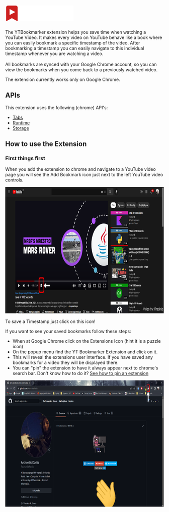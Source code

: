 # <img src='https://github.com/ArchontisKostis/yt-bookmarker-extension/blob/v1.0.0/assets/logoHQ.png' style='height: 50px'>
The YTBookmarker extension helps you save time when watching a YouTube Video. It makes every video on YouTube behave like a book where you can easily bookmark a specific timestamp of the video. After bookmarking a timestamp you can easily navigate to this individual timestamp whenever you are watching a video. <br><br>
All bookmarks are synced with your Google Chrome account, so you can view the bookmarks when you come back to a previously watched video. <br>

The extension currently works only on Google Chrome.

## APIs
This extension uses the following (chrome) API's:
- [Tabs](https://developer.chrome.com/docs/extensions/reference/tabs/)
- [Runtime](https://developer.chrome.com/docs/extensions/reference/runtime/)
- [Storage](https://developer.chrome.com/docs/extensions/reference/storage/)

## How to use the Extension
### First things first
When you add the extension to chrome and navigate to a YouTube video page you will see the Add Bookmark icon just next to the left YouTube video controls.

<img src='https://github.com/ArchontisKostis/yt-bookmarker-extension/blob/v1.0.0/assets/tutorialIcon.png' style='height: 400px'>

To save a Timestamp just click on this icon! <br>

If you want to see your saved bookmarks follow these steps:
- When at Google Chrome click on the Extensions Icon (hint it is a puzzle icon)
- On the popup menu find the YT Bookmarker Extension and click on it.
- This will reveal the extensions user interface. If you have saved any bookmarks for a video they will be displayed there.
- You can "pin" the extension to have it always appear next to chrome's search bar. Don't know how to do it? [See how to pin an extension](www.google.com)
<img src='https://github.com/ArchontisKostis/yt-bookmarker-extension/blob/v1.0.0/assets/tutorialExtensionsIcon.png' style='height: 400px'>

